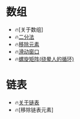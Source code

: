 # 数组
* 🔥[关于数组]
* 🔥[二分法](https://github.com/caixiongjiang/caixiongjiang/blob/main/leetcode_java/leetcode35.md)
* 🔥[移除元素](https://github.com/caixiongjiang/caixiongjiang/blob/main/leetcode_java/leetcode27.md)
* 🔥[滑动窗口](https://github.com/caixiongjiang/caixiongjiang/blob/main/leetcode_java/leetcoe209.md)
* 🔥[螺旋矩阵(绕晕人的循环)](https://github.com/caixiongjiang/caixiongjiang/blob/main/leetcode_java/leetcode59.md)
# 链表
* 🔥[关于链表](https://github.com/caixiongjiang/caixiongjiang/blob/main/leetcode_java/%E5%85%B3%E4%BA%8E%E9%93%BE%E8%A1%A8.md)
* 🔥[移除链表元素]

